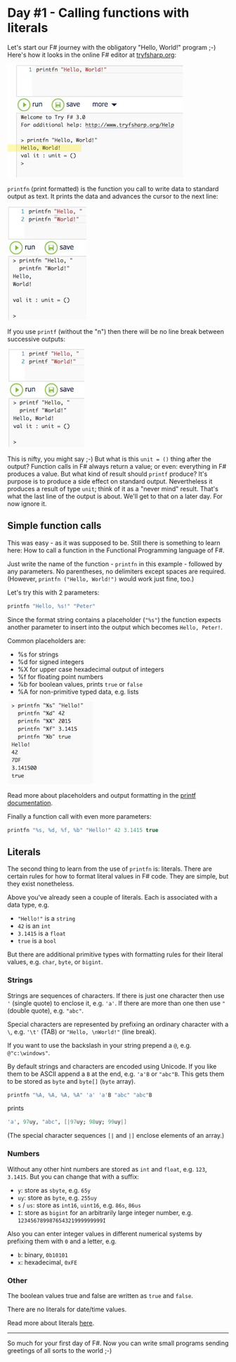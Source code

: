 # Day #1 - Calling functions with literals
Let's start our F# journey with the obligatory "Hello, World!" program ;-) Here's how it looks in the online F# editor at [tryfsharp.org](http://www.tryfsharp.org/Create):

![](images/w01d01a.png)

`printfn` (print formatted) is the function you call to write data to standard output as text. It prints the data and advances the cursor to the next line:

![](images/w01d01b.png)

If you use `printf` (without the "n") then there will be no line break between successive outputs:

![](images/w01d01c.png)

This is nifty, you might say ;-) But what is this `unit = ()` thing after the output? Function calls in F# always return a value; or even: everything in F# produces a value. But what kind of result should `printf` produce? It's purpose is to produce a side effect on standard output. Nevertheless it produces a result of type `unit`; think of it as a "never mind" result. That's what the last line of the output is about. We'll get to that on a later day. For now ignore it.

## Simple function calls
This was easy - as it was supposed to be. Still there is something to learn here: How to call a function in the Functional Programming language of F#.

Just write the name of the function - `printfn` in this example - followed by any parameters. No parentheses, no delimiters except spaces are required. (However, `printfn ("Hello, World!")` would work just fine, too.)

Let's try this with 2 parameters:

```fsharp
printfn "Hello, %s!" "Peter"
```

Since the format string contains a placeholder (`"%s"`) the function expects another parameter to insert into the output which becomes `Hello, Peter!`.

Common placeholders are:

* %s for strings
* %d for signed integers
* %X for upper case hexadecimal output of integers
* %f for floating point numbers
* %b for boolean values, prints `true` or `false`
* %A for non-primitive typed data, e.g. lists

![](images/w01d01d.png)

Read more about placeholders and output formatting in the [printf documentation](https://msdn.microsoft.com/en-us/library/ee370560.aspx).

Finally a function call with even more parameters:

```fsharp
printfn "%s, %d, %f, %b" "Hello!" 42 3.1415 true
```

## Literals
The second thing to learn from the use of `printfn` is: literals. There are certain rules for how to format literal values in F# code. They are simple, but they exist nonetheless.

Above you've already seen a couple of literals. Each is associated with a data type, e.g.

* `"Hello!"` is a `string`
* `42` is an `int`
* `3.1415` is a `float`
* `true` is a `bool`

But there are additional primitive types with formatting rules for their literal values, e.g. `char`, `byte`, or `bigint`.

### Strings
Strings are sequences of characters. If there is just one character then use `'` (single quote) to enclose it, e.g. `'a'`. If there are more than one then use `"` (double quote), e.g. `"abc"`.

Special characters are represented by prefixing an ordinary character with a `\`, e.g. `'\t'` (TAB) or `"Hello, \nWorld!"` (line break).

If you want to use the backslash in your string prepend a `@`, e.g. `@"c:\windows"`.

By default strings and characters are encoded using Unicode. If you like them to be ASCII append a `B` at the end, e.g. `'a'B` or `"abc"B`. This gets them to be stored as `byte` and `byte[]` (`byte` array).

```fsharp
printfn "%A, %A, %A, %A" 'a' 'a'B "abc" "abc"B
```

prints

```fsharp
'a', 97uy, "abc", [|97uy; 98uy; 99uy|]
```

(The special character sequences `[|` and `|]` enclose elements of an array.)

### Numbers
Without any other hint numbers are stored as `int` and `float`, e.g. `123`, `3.1415`. But you can change that with a suffix:

* `y`: store as `sbyte`, e.g. `65y`
* `uy`: store as `byte`, e.g. `255uy`
* `s` / `us`: store as `int16`, `uint16`, e.g. `86s`, `86us`
* `I`: store as `bigint` for an arbitrarily large integer number, e.g. `123456789987654321999999999I`

Also you can enter integer values in different numerical systems by prefixing them with `0` and a letter, e.g.

* `b`: binary, `0b10101`
* `x`: hexadecimal, `0xFE`

### Other
The boolean values true and false are written as `true` and `false`.

There are no literals for date/time values.

Read more about literals [here](https://msdn.microsoft.com/en-us/library/vstudio/dd233193%28v=vs.100%29.aspx).

***

So much for your first day of F#. Now you can write small programs sending greetings of all sorts to the world ;-)
